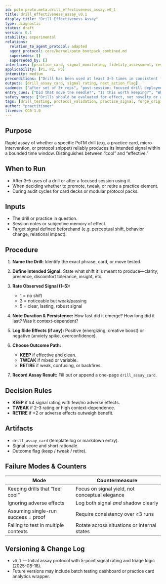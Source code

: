 ```yaml
---
id: potm.proto.meta.drill_effectiveness_assay.v0_1
title: drill_effectiveness_assay_v0.1
display_title: "Drill Effectiveness Assay"
type: diagnostic
status: draft
version: 0.1
stability: experimental
relations:
  relation_to_agent_protocol: adapted
  agent_protocol: core/kernel/potm_bootpack_combined.md
  supersedes: []
  superseded_by: []
interfaces: [practice_card, signal_monitoring, fidelity_assessment, response_policy]
applicability: [P1, P2, P3]
intensity: medium
preconditions: ["Drill has been used at least 3–5 times in consistent form"]
outputs: [drill_assay_card, signal_rating, next_action_flag]
cadence: ["after set of 3+ reps", "post-session: focused drill deployment"]
entry_cues: ["Did that move the needle?", "Is this worth keeping?", "What did that actually change?"]
safety_notes: ["Drills should be evaluated for effect, not novelty or aesthetics."]
tags: [drill_testing, protocol_validation, practice_signal, forge_origin:self, spiral_eval:card_efficacy]
author: "practitioner"
license: CC0-1.0
---
```


## Purpose

Rapid assay of whether a specific PoTM drill (e.g. a practice card, micro-intervention, or protocol snippet) reliably produces its intended signal within a bounded time window. Distinguishes between “cool” and “effective.”

## When to Run

- After 3–5 uses of a drill or after a focused session using it.
- When deciding whether to promote, tweak, or retire a practice element.
- During audit cycles for card decks or modular protocol packs.

## Inputs

- The drill or practice in question.
- Session notes or subjective memory of effect.
- Target signal defined beforehand (e.g. perceptual shift, behavior change, relational impact).

## Procedure

1. **Name the Drill:** Identify the exact phrase, card, or move tested.

2. **Define Intended Signal:** State what shift it is meant to produce—clarity, presence, discomfort tolerance, insight, etc.

3. **Rate Observed Signal (1–5):**
   - 1 = no shift
   - 3 = noticeable but weak/passing
   - 5 = clear, lasting, robust signal

4. **Note Duration & Persistence:** How fast did it emerge? How long did it last? Was it context-dependent?

5. **Log Side Effects (if any):** Positive (energizing, creative boost) or negative (anxiety spike, overconfidence).

6. **Choose Outcome Path:**
   - **KEEP** if effective and clean.
   - **TWEAK** if mixed or variable.
   - **RETIRE** if weak, confusing, or backfires.

7. **Record Assay Result:** Fill out or append a one-page `drill_assay_card`.

## Decision Rules

- **KEEP** if ≥4 signal rating with few/no adverse effects.
- **TWEAK** if 2–3 rating or high context-dependence.
- **RETIRE** if <2 or adverse effects outweigh benefit.

## Artifacts

- `drill_assay_card` (template log or markdown entry).
- Signal score and short rationale.
- Outcome flag (keep / tweak / retire).

## Failure Modes & Counters

| Mode                              | Countermeasure                                       |
|-----------------------------------|------------------------------------------------------|
| Keeping drills that “feel cool”   | Focus on signal yield, not conceptual elegance       |
| Ignoring adverse effects          | Log both signal *and* shadow clearly                 |
| Assuming single-run success = proof | Require consistency over ≥3 runs                  |
| Failing to test in multiple contexts | Rotate across situations or internal states       |

## Versioning & Change Log

- `v0.1` — Initial assay protocol with 5-point signal rating and triage logic (2025-08-18).
- Future versions may include batch testing dashboard or practice card analytics wrapper.
